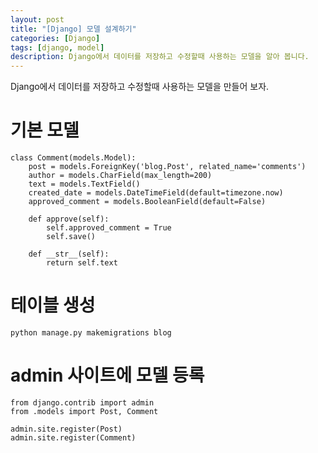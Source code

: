 ```yaml
---
layout: post
title: "[Django] 모델 설계하기"
categories: [Django]
tags: [django, model]
description: Django에서 데이터를 저장하고 수정할때 사용하는 모델을 알아 봅니다.
---
```

<!-- 
Django의 모델을 만들어 보자
=====
 -->

Django에서 데이터를 저장하고 수정할때 사용하는 모델을 만들어 보자.


# 기본 모델
```
class Comment(models.Model):
    post = models.ForeignKey('blog.Post', related_name='comments')
    author = models.CharField(max_length=200)
    text = models.TextField()
    created_date = models.DateTimeField(default=timezone.now)
    approved_comment = models.BooleanField(default=False)

    def approve(self):
        self.approved_comment = True
        self.save()

    def __str__(self):
        return self.text
```

# 테이블 생성
```
python manage.py makemigrations blog
```

# admin 사이트에 모델 등록
```
from django.contrib import admin
from .models import Post, Comment

admin.site.register(Post)
admin.site.register(Comment)
```